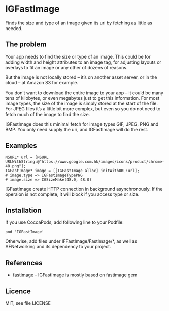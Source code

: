 # IGFastImage

Finds the size and type of an image given its uri by fetching as little as needed.

## The problem

Your app needs to find the size or type of an image. This could be for adding width and height attributes to an image tag, for adjusting layouts or overlays to fit an image or any other of dozens of reasons.

But the image is not locally stored – it’s on another asset server, or in the cloud – at Amazon S3 for example.

You don’t want to download the entire image to your app – it could be many tens of kilobytes, or even megabytes just to get this information. For most image types, the size of the image is simply stored at the start of the file. For JPEG files it’s a little bit more complex, but even so you do not need to fetch much of the image to find the size.

IGFastImage does this minimal fetch for image types GIF, JPEG, PNG and BMP. You only need supply the uri, and IGFastImage will do the rest.

## Examples

```
NSURL* url = [NSURL URLWithString:@"https://www.google.com.hk/images/icons/product/chrome-48.png"];
IGFastImage* image = [[IGFastImage alloc] initWithURL:url];
# image.type => IGFastImageTypePNG
# image.size => CGSizeMake(48.0, 48.0)
```

IGFastImage create HTTP connection in background asynchronously. If the operaion is not complete, it will block if you access type or size.

## Installation

If you use CocoaPods, add following line to your Podfile:

```
pod 'IGFastImage'
```

Otherwise, add files under IFFastImage/FastImage/*, as well as AFNetworking and its dependency to your project.

## References

- [fastimage](https://github.com/sdsykes/fastimage) - IGFastImage is mostly based on fastimage gem

## Licence

MIT, see file LICENSE
